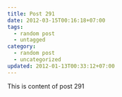 ```yaml
---
title: Post 291
date: 2012-03-15T00:16:18+07:00
tags:
  - random post
  - untagged
category:
  - random post
  - uncategorized
updated: 2012-01-13T00:33:12+07:00
---
```

This is content of post 291